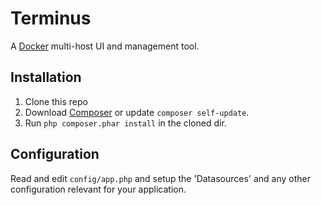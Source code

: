 # Terminus

A [Docker](http://docker.com) multi-host UI and management tool.

## Installation

1. Clone this repo
2. Download [Composer](http://getcomposer.org/doc/00-intro.md) or update `composer self-update`.
3. Run `php composer.phar install` in the cloned dir.

## Configuration

Read and edit `config/app.php` and setup the 'Datasources' and any other
configuration relevant for your application.
